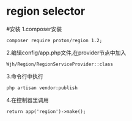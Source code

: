 # region selector

#安装
1.composer安装
```
composer require proton/region 1.2;
```
2.编辑config/app.php文件,在provider节点中加入
```
Wjh/Region/RegionServiceProvider::class
```
3.命令行中执行
```
php artisan vendor:publish
```
4.在控制器里调用
```
return app('region')->make();
```

